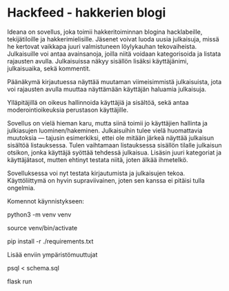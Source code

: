 # Hackfeed - hakkerien blogi
Ideana on sovellus, joka toimii hakkeritoiminnan blogina hacklabeille, tekijätiloille ja hakkerimielisille. Jäsenet voivat luoda uusia julkaisuja, missä
he kertovat vaikkapa juuri valmistuneen löylykauhan tekovaiheista. Julkaisuille voi antaa avainsanoja, joilla niitä voidaan kategorisoida ja listata rajausten avulla.
Julkaisuissa näkyy sisällön lisäksi käyttäjänimi, julkaisuaika, sekä kommentit.

Päänäkymä kirjautuessa näyttää muutaman viimeisimmistä julkaisuista, jota voi rajausten avulla muuttaa näyttämään käyttäjän haluamia julkaisuja.

Ylläpitäjillä on oikeus hallinnoida käyttäjiä ja sisältöä, sekä antaa moderointioikeuksia perustason käyttäjille.

Sovellus on vielä hieman karu, mutta siinä toimii jo käyttäjien hallinta ja julkiasujen luominen/hakeminen. Julkaisuihin tulee vielä huomattavia muutoksia ––
tajusin esimerkiksi, ettei ole mitään järkeä näyttää julkaisun sisältöä listauksessa. Tulen vaihtamaan listauksessa sisällön tilalle julkaisun otsikon, jonka käyttäjä syöttää
tehdessä julkaisua. Lisäsin juuri kategoriat ja käyttäjätasot, mutten ehtinyt testata niitä, joten älkää ihmetelkö.

Sovelluksessa voi nyt testata kirjautumista ja julkaisujen tekoa. Käyttöliittymä on hyvin supraviivainen, joten sen kanssa ei pitäisi tulla ongelmia.

Komennot käynnistykseen:

python3 -m venv venv

source venv/bin/activate

pip install -r ./requirements.txt

Lisää enviin ympäristömuuttujat

psql < schema.sql

flask run



